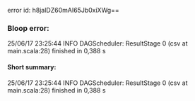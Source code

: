 error id: h8jalDZ60mAI65Jb0xiXWg==
### Bloop error:

25/06/17 23:25:44 INFO DAGScheduler: ResultStage 0 (csv at main.scala:28) finished in 0,388 s
#### Short summary: 

25/06/17 23:25:44 INFO DAGScheduler: ResultStage 0 (csv at main.scala:28) finished in 0,388 s